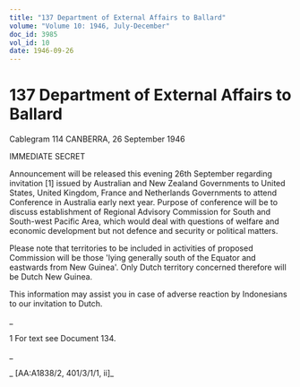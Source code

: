 ```yaml
---
title: "137 Department of External Affairs to Ballard"
volume: "Volume 10: 1946, July-December"
doc_id: 3985
vol_id: 10
date: 1946-09-26
---
```


# 137 Department of External Affairs to Ballard

Cablegram 114 CANBERRA, 26 September 1946

IMMEDIATE SECRET

Announcement will be released this evening 26th September regarding invitation [1] issued by Australian and New Zealand Governments to United States, United Kingdom, France and Netherlands Governments to attend Conference in Australia early next year. Purpose of conference will be to discuss establishment of Regional Advisory Commission for South and South-west Pacific Area, which would deal with questions of welfare and economic development but not defence and security or political matters.

Please note that territories to be included in activities of proposed Commission will be those 'lying generally south of the Equator and eastwards from New Guinea'. Only Dutch territory concerned therefore will be Dutch New Guinea.

This information may assist you in case of adverse reaction by Indonesians to our invitation to Dutch.

_

1 For text see Document 134.

_

_ [AA:A1838/2, 401/3/1/1, ii]_
